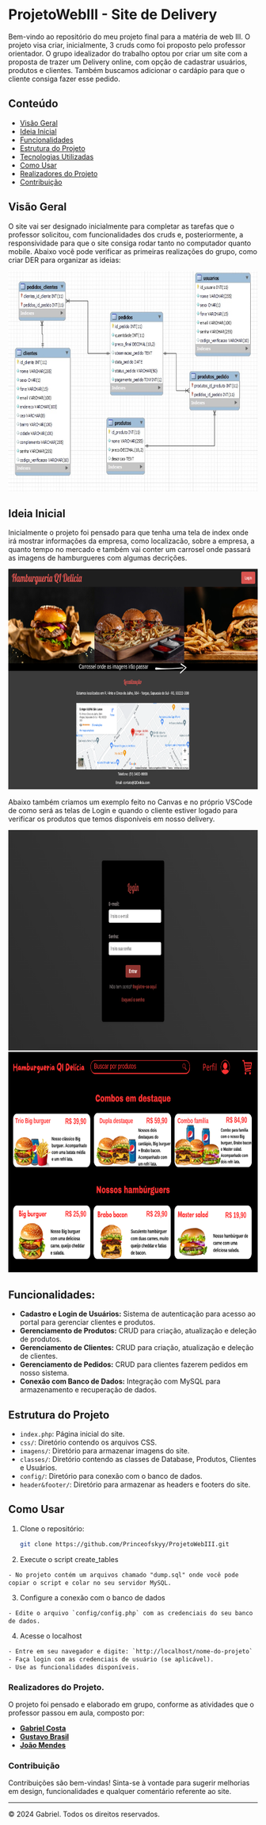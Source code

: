 # ProjetoWebIII - Site de Delivery

Bem-vindo ao repositório do meu projeto final para a matéria de web III. O projeto visa criar, inicialmente, 3 cruds como foi proposto pelo professor orientador. O grupo idealizador do trabalho optou por criar um site com a proposta de trazer um Delivery online, com opção de cadastrar usuários, produtos e clientes. Também buscamos adicionar o cardápio para que o cliente consiga fazer esse pedido.

## Conteúdo

- [Visão Geral](#visão-geral)
- [Ideia Inicial](#ideia-inicial)
- [Funcionalidades](#funcionalidades)
- [Estrutura do Projeto](#estrutura-do-projeto)
- [Tecnologias Utilizadas](#tecnologias-utilizadas)
- [Como Usar](#como-usar)  
- [Realizadores do Projeto](#realizadores-do-projeto)
- [Contribuição](#contribuição)


## Visão Geral

O site vai ser designado inicialmente para completar as tarefas que o professor solicitou, com funcionalidades dos cruds e, posteriormente, a responsividade para que o site consiga rodar tanto no computador quanto mobile. Abaixo você pode verificar as primeiras realizações do grupo, como criar DER para organizar as ideias:

<img src="./imagens/DER.jpg" alt="der" width="1000" height="444">

## Ideia Inicial 

Inicialmente o projeto foi pensado para que tenha uma tela de index onde irá mostrar informações da empresa, como localizacão, sobre a empresa, a quanto tempo no mercado e também vai conter um carrosel onde passará as imagens de hamburgueres com algumas decrições.

<img src="./imagens/index.png" alt="index" width="1000" height="444">

Abaixo também criamos um exemplo feito no Canvas e no próprio VSCode de como será as telas de Login e quando o cliente estiver logado para verificar os produtos que temos disponíveis em nosso delivery. 

<img src="./imagens/TelaLogin.png" alt="telalogin" width="1000" height="444">
<img src="./imagens/QiDelicia.png" alt="telalogin" width="1000" height="444">

## Funcionalidades:

- **Cadastro e Login de Usuários:** Sistema de autenticação para acesso ao portal para gerenciar clientes e produtos.
- **Gerenciamento de Produtos:** CRUD para criação, atualização e deleção de produtos.
- **Gerenciamento de Clientes:** CRUD para criação, atualização e deleção de clientes.
- **Gerenciamento de Pedidos:** CRUD para clientes fazerem pedidos em nosso sistema.
- **Conexão com Banco de Dados:** Integração com MySQL para armazenamento e recuperação de dados.

## Estrutura do Projeto

- `index.php`: Página inicial do site.
- `css/`: Diretório contendo os arquivos CSS.
- `imagens/`: Diretório para armazenar imagens do site.
- `classes/`: Diretório contendo as classes de Database, Produtos, Clientes e Usuários.
- `config/`: Diretório para conexão com o banco de dados.
- `header&footer/`: Diretório para armazenar as headers e footers do site.

## Como Usar

1. Clone o repositório:

   ```bash
   git clone https://github.com/Princeofskyy/ProjetoWebIII.git

2. Execute o script create_tables
```
- No projeto contém um arquivos chamado "dump.sql" onde você pode copiar o script e colar no seu servidor MySQL.
```
3. Configure a conexão com o banco de dados
```
- Edite o arquivo `config/config.php` com as credenciais do seu banco de dados.
```
4. Acesse o localhost
```
- Entre em seu navegador e digite: `http://localhost/nome-do-projeto`
- Faça login com as credenciais de usuário (se aplicável).
- Use as funcionalidades disponíveis.
```
  
### Realizadores do Projeto.

O projeto foi pensado e elaborado em grupo, conforme as atividades que o professor passou em aula, composto por:

- [**Gabriel Costa**](https://github.com/Princeofskyy)
- [**Gustavo Brasil**](https://github.com/gustavobrasilm)
- [**João Mendes**](https://github.com/joaomendesp)


### Contribuição

Contribuições são bem-vindas! Sinta-se à vontade para sugerir melhorias em design, funcionalidades e qualquer comentário referente ao site.

---

© 2024 Gabriel. Todos os direitos reservados.




